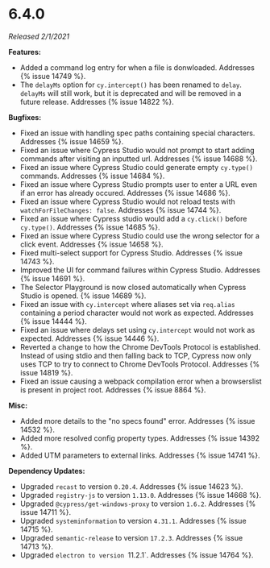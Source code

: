 # 6.4.0

*Released 2/1/2021*

**Features:**

- Added a command log entry for when a file is donwloaded. Addresses {% issue 14749 %}.
- The `delayMs` option for `cy.intercept()` has been renamed to `delay`. `delayMs` will still work, but it is deprecated and will be removed in a future release. Addresses {% issue 14822 %}.

**Bugfixes:**

- Fixed an issue with handling spec paths containing special characters. Addresses {% issue 14659 %}.
- Fixed an issue where Cypress Studio would not prompt to start adding commands after visiting an inputted url. Addresses {% issue 14688 %}.
- Fixed an issue where Cypress Studio could generate empty `cy.type()` commands. Addresses {% issue 14684 %}.
- Fixed an issue where Cypress Studio prompts user to enter a URL even if an error has already occured. Addresses {% issue 14686 %}.
- Fixed an issue where Cypress Studio would not reload tests with `watchForFileChanges: false`. Addresses {% issue 14744 %}.
- Fixed an issue where Cypress studio would add a `cy.click()` before `cy.type()`. Addresses {% issue 14685 %}.
- Fixed an issue where Cypress Studio could use the wrong selector for a click event. Addresses {% issue 14658 %}.
- Fixed multi-select support for Cypress Studio. Addresses {% issue 14743 %}.
- Improved the UI for command failures within Cypress Studio. Addresses {% issue 14691 %}.
- The Selector Playground is now closed automatically when Cypress Studio is opened. {% issue 14689 %}.
- Fixed an issue with `cy.intercept` where aliases set via `req.alias` containing a period character would not work as expected. Addresses {% issue 14444 %}.
- Fixed an issue where delays set using `cy.intercept` would not work as expected. Addresses {% issue 14446 %}.
- Reverted a change to how the Chrome DevTools Protocol is established. Instead of using stdio and then falling back to TCP, Cypress now only uses TCP to try to connect to Chrome DevTools Protocol. Addresses {% issue 14819 %}.
- Fixed an issue causing a webpack compilation error when a browserslist is present in project root. Addresses {% issue 8864 %}.

**Misc:**

- Added more details to the "no specs found" error. Addresses {% issue 14532 %}.
- Added more resolved config property types. Addresses {% issue 14392 %}.
- Added UTM parameters to external links. Addresses {% issue 14741 %}.

**Dependency Updates:**

- Upgraded `recast` to version `0.20.4`. Addresses {% issue 14623 %}.
- Upgraded `registry-js` to version `1.13.0`. Addresses {% issue 14668 %}.
- Upgraded `@cypress/get-windows-proxy` to version `1.6.2`. Addresses {% issue 14711 %}.
- Upgraded `systeminformation` to version `4.31.1`. Addresses {% issue 14715 %}.
- Upgraded `semantic-release` to version `17.2.3`. Addresses {% issue 14713 %}.
- Upgraded `electron to version `11.2.1`. Addresses {% issue 14764 %}.
